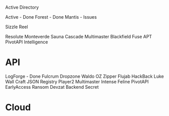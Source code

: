 Active Directory 

Active - Done
Forest - Done
Mantis - Issues

Sizzle
Reel



Resolute
Monteverde
Sauna
Cascade
Multimaster
Blackfield
Fuse
APT
PivotAPI
Intelligence


# API
LogForge  - Done
Fulcrum
Dropzone
Waldo
OZ
Zipper
Flujab
HackBack
Luke
Wall
Craft
JSON
Registry
Player2
Multimaster
Intense
Feline
PivotAPI
EarlyAccess
Ransom
Devzat
Backend
Secret

# Cloud